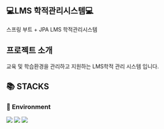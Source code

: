 <div align=left><h2>💻LMS 학적관리시스템💻</h2></div>

스프링 부트 + JPA LMS 학적관리시스템

<div align=left><h2>프로젝트 소개</h2></div>
교육 및 학습환경을 관리하고 지원하는 LMS학적 관리 시스템 입니다.

<div align=left><h2>📚 STACKS</h2></div>

<div align=left><h3>📕 Environment</h3></div>

<div>
  <img src="https://img.shields.io/badge/github-181717?style=for-the-badge&logo=github&logoColor=white">
  <img src="https://img.shields.io/badge/git-F05032?style=for-the-badge&logo=git&logoColor=white">
  <img src="https://img.shields.io/badge/Slack-4A154B?style=for-the-badge&logo=Slack&logoColor=white">
</div>
